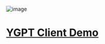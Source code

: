 ![image](https://github.com/AnLaVN/AL-Library/assets/90229487/c2f95abd-c7f8-457f-8e16-69f23c4ae24c)

# [YGPT Client Demo](https://ygpt.onrender.com)
